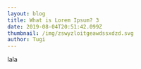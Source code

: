 ```yaml
---
layout: blog
title: What is Lorem Ipsum? 3
date: 2019-08-04T20:51:42.099Z
thumbnail: /img/zswyzloitgeawdssxdzd.svg
author: Tugi
---
```

lala
